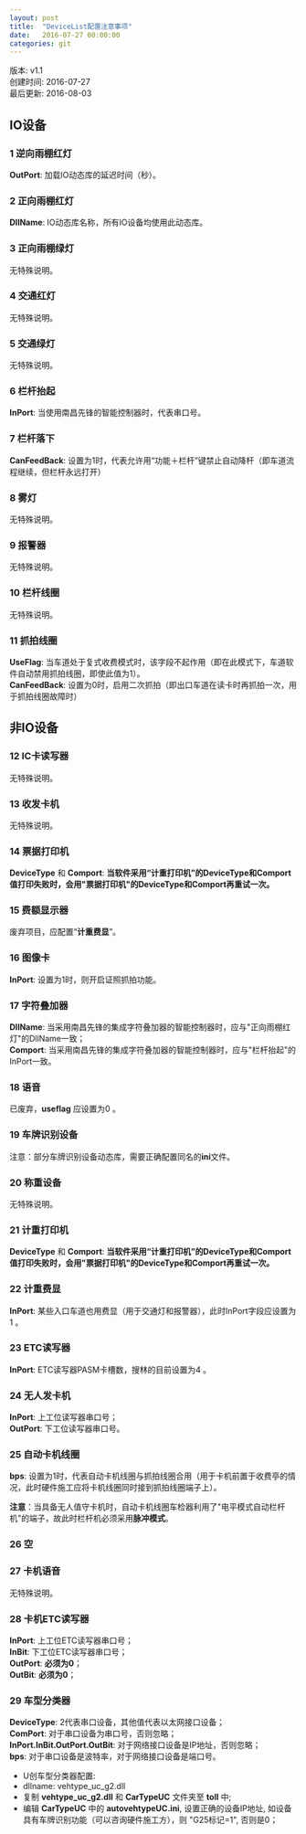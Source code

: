 ```yaml
---
layout: post
title:  "DeviceList配置注意事项"
date:   2016-07-27 00:00:00
categories: git
---
```


版本: v1.1  
创建时间: 2016-07-27  
最后更新: 2016-08-03  
 
## IO设备  

### 1 逆向雨棚红灯
  
**OutPort**: 加载IO动态库的延迟时间（秒）。 
 
### 2 正向雨棚红灯
  
**DllName**: IO动态库名称，所有IO设备均使用此动态库。
  
### 3 正向雨棚绿灯  

无特殊说明。 
 
### 4 交通红灯  

无特殊说明。  

### 5 交通绿灯  

无特殊说明。  

### 6 栏杆抬起  

**InPort**: 当使用南昌先锋的智能控制器时，代表串口号。  

### 7 栏杆落下  

**CanFeedBack**: 设置为1时，代表允许用“功能＋栏杆”键禁止自动降杆（即车道流程继续，但栏杆永远打开）  

### 8 雾灯  

无特殊说明。  

### 9 报警器  

无特殊说明。  

### 10 栏杆线圈  

无特殊说明。  

### 11 抓拍线圈  

**UseFlag**: 当车道处于复式收费模式时，该字段不起作用（即在此模式下，车道软件自动禁用抓拍线圈，即使此值为1）。  
**CanFeedBack**: 设置为0时，启用二次抓拍（即出口车道在读卡时再抓拍一次，用于抓拍线圈故障时）  


## 非IO设备  

### 12 IC卡读写器  

无特殊说明。  

### 13 收发卡机  

无特殊说明。  

### 14 票据打印机  

**DeviceType** 和 **Comport**: **当软件采用“计重打印机”的DeviceType和Comport值打印失败时，会用"票据打印机"的DeviceType和Comport再重试一次。**  

### 15 费额显示器  

废弃项目，应配置“**计重费显**”。  

### 16 图像卡  

**InPort**: 设置为1时，则开启证照抓拍功能。  

### 17 字符叠加器  

**DllName**: 当采用南昌先锋的集成字符叠加器的智能控制器时，应与"正向雨棚红灯"的DllName一致；  
**Comport**: 当采用南昌先锋的集成字符叠加器的智能控制器时，应与"栏杆抬起"的InPort一致。  

### 18 语音  

已废弃，**useflag** 应设置为0 。  

### 19 车牌识别设备  

注意：部分车牌识别设备动态库，需要正确配置同名的**ini**文件。  

### 20 称重设备  

无特殊说明。  

### 21 计重打印机  

**DeviceType** 和 **Comport**: **当软件采用“计重打印机”的DeviceType和Comport值打印失败时，会用"票据打印机"的DeviceType和Comport再重试一次。**  

### 22 计重费显  

**InPort**: 某些入口车道也用费显（用于交通灯和报警器），此时InPort字段应设置为1 。  

### 23 ETC读写器  

**InPort**: ETC读写器PASM卡槽数，搜林的目前设置为4 。  

### 24 无人发卡机  

**InPort**: 上工位读写器串口号；  
**OutPort**: 下工位读写器串口号。  

### 25 自动卡机线圈  

**bps**: 设置为1时，代表自动卡机线圈与抓拍线圈合用（用于卡机前置于收费亭的情况，此时硬件施工应将卡机线圈同时接到抓拍线圈端子上）。  

**注意**：当具备无人值守卡机时，自动卡机线圈车检器利用了"电平模式自动栏杆机"的端子，故此时栏杆机必须采用**脉冲模式**。  

### 26 空  

### 27 卡机语音  

无特殊说明。  

### 28 卡机ETC读写器  

**InPort**: 上工位ETC读写器串口号；  
**InBit**: 下工位ETC读写器串口号；  
**OutPort**: **必须为0**；  
**OutBit**: **必须为0**；   

### 29 车型分类器  

**DeviceType**: 2代表串口设备，其他值代表以太网接口设备；  
**ComPort**: 对于串口设备为串口号，否则忽略；  
**InPort.InBit.OutPort.OutBit**: 对于网络接口设备是IP地址，否则忽略；  
**bps**: 对于串口设备是波特率，对于网络接口设备是端口号。  

* U创车型分类器配置:  
 * dllname: vehtype_uc_g2.dll  
 * 复制 **vehtype_uc_g2.dll** 和 **CarTypeUC** 文件夹至 **toll** 中;  
 * 编辑 **CarTypeUC** 中的 **autovehtypeUC.ini**, 设置正确的设备IP地址, 如设备具有车牌识别功能（可以咨询硬件施工方），则 "G25标记=1", 否则是0；  


